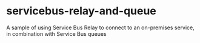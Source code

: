 # servicebus-relay-and-queue
A sample of using Service Bus Relay to connect to an on-premises service, in combination with Service Bus queues
